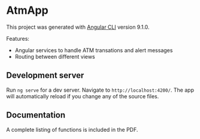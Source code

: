 # AtmApp

This project was generated with [Angular CLI](https://github.com/angular/angular-cli) version 9.1.0.

Features:
- Angular services to handle ATM transations and alert messages
- Routing between different views

## Development server

Run `ng serve` for a dev server. Navigate to `http://localhost:4200/`. The app will automatically reload if you change any of the source files.

## Documentation

A complete listing of functions is included in the PDF.
